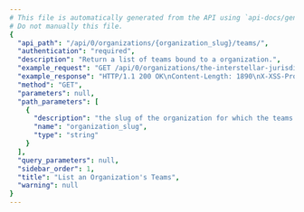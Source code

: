 ```yaml
---
# This file is automatically generated from the API using `api-docs/generate.py`
# Do not manually this file.
{
  "api_path": "/api/0/organizations/{organization_slug}/teams/", 
  "authentication": "required", 
  "description": "Return a list of teams bound to a organization.", 
  "example_request": "GET /api/0/organizations/the-interstellar-jurisdiction/teams/ HTTP/1.1\nHost: sentry.io\nAuthorization: Bearer {base64-encoded-key-here}", 
  "example_response": "HTTP/1.1 200 OK\nContent-Length: 1890\nX-XSS-Protection: 1; mode=block\nX-Content-Type-Options: nosniff\nContent-Language: en\nVary: Accept-Language, Cookie\nLink: <https://sentry.io/api/0/organizations/the-interstellar-jurisdiction/teams/?&cursor=100:-1:1>; rel=\"previous\"; results=\"false\"; cursor=\"100:-1:1\", <https://sentry.io/api/0/organizations/the-interstellar-jurisdiction/teams/?&cursor=100:1:0>; rel=\"next\"; results=\"false\"; cursor=\"100:1:0\"\nAllow: GET, POST, HEAD, OPTIONS\nX-Frame-Options: deny\nContent-Type: application/json\n\n[\n  {\n    \"avatar\": {\n      \"avatarType\": \"letter_avatar\", \n      \"avatarUuid\": null\n    }, \n    \"dateCreated\": \"2018-11-06T17:23:47.423Z\", \n    \"hasAccess\": true, \n    \"id\": \"3\", \n    \"isMember\": true, \n    \"isPending\": false, \n    \"memberCount\": 1, \n    \"name\": \"Ancient Gabelers\", \n    \"projects\": [], \n    \"slug\": \"ancient-gabelers\"\n  }, \n  {\n    \"avatar\": {\n      \"avatarType\": \"letter_avatar\", \n      \"avatarUuid\": null\n    }, \n    \"dateCreated\": \"2018-11-06T17:23:03.980Z\", \n    \"hasAccess\": true, \n    \"id\": \"2\", \n    \"isMember\": true, \n    \"isPending\": false, \n    \"memberCount\": 1, \n    \"name\": \"Powerful Abolitionist\", \n    \"projects\": [\n      {\n        \"avatar\": {\n          \"avatarType\": \"letter_avatar\", \n          \"avatarUuid\": null\n        }, \n        \"color\": \"#bf5b3f\", \n        \"dateCreated\": \"2018-11-06T17:23:13.337Z\", \n        \"features\": [\n          \"releases\", \n          \"sample-events\", \n          \"minidump\", \n          \"servicehooks\", \n          \"rate-limits\", \n          \"data-forwarding\"\n        ], \n        \"firstEvent\": null, \n        \"hasAccess\": true, \n        \"id\": \"3\", \n        \"isBookmarked\": false, \n        \"isInternal\": false, \n        \"isMember\": true, \n        \"isPublic\": false, \n        \"name\": \"Prime Mover\", \n        \"platform\": null, \n        \"slug\": \"prime-mover\", \n        \"status\": \"active\"\n      }, \n      {\n        \"avatar\": {\n          \"avatarType\": \"letter_avatar\", \n          \"avatarUuid\": null\n        }, \n        \"color\": \"#3fbf7f\", \n        \"dateCreated\": \"2018-11-06T17:23:04.019Z\", \n        \"features\": [\n          \"releases\", \n          \"sample-events\", \n          \"minidump\", \n          \"servicehooks\", \n          \"rate-limits\", \n          \"data-forwarding\"\n        ], \n        \"firstEvent\": null, \n        \"hasAccess\": true, \n        \"id\": \"2\", \n        \"isBookmarked\": false, \n        \"isInternal\": false, \n        \"isMember\": true, \n        \"isPublic\": false, \n        \"name\": \"Pump Station\", \n        \"platform\": null, \n        \"slug\": \"pump-station\", \n        \"status\": \"active\"\n      }, \n      {\n        \"avatar\": {\n          \"avatarType\": \"letter_avatar\", \n          \"avatarUuid\": null\n        }, \n        \"color\": \"#bf6e3f\", \n        \"dateCreated\": \"2018-11-06T17:23:47.047Z\", \n        \"features\": [\n          \"servicehooks\", \n          \"sample-events\", \n          \"data-forwarding\", \n          \"rate-limits\", \n          \"minidump\"\n        ], \n        \"firstEvent\": null, \n        \"hasAccess\": true, \n        \"id\": \"4\", \n        \"isBookmarked\": false, \n        \"isInternal\": false, \n        \"isMember\": true, \n        \"isPublic\": false, \n        \"name\": \"The Spoiled Yoghurt\", \n        \"platform\": null, \n        \"slug\": \"the-spoiled-yoghurt\", \n        \"status\": \"active\"\n      }\n    ], \n    \"slug\": \"powerful-abolitionist\"\n  }\n]", 
  "method": "GET", 
  "parameters": null, 
  "path_parameters": [
    {
      "description": "the slug of the organization for which the teams should be listed.", 
      "name": "organization_slug", 
      "type": "string"
    }
  ], 
  "query_parameters": null, 
  "sidebar_order": 1, 
  "title": "List an Organization's Teams", 
  "warning": null
}
---
```

